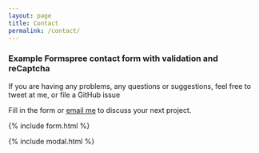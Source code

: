 ```yaml
---
layout: page
title: Contact
permalink: /contact/
---
```


### Example Formspree contact form with validation and reCaptcha

If you are having any problems, any questions or suggestions, feel free to tweet at me, or file a GitHub issue

Fill in the form or [email me](mailto:{{site.email}}) to discuss your next project.

{% include form.html %}

{% include modal.html %}
